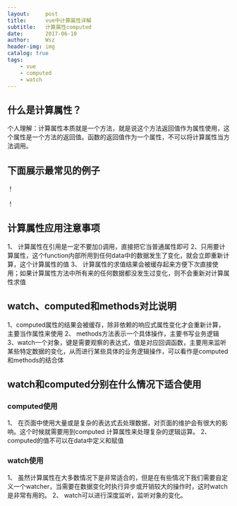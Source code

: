 ```yaml
---
layout:     post
title:      vue中计算属性详解
subtitle:   计算属性computed
date:       2017-06-10
author:     Wsz
header-img: img
catalog: true
tags:
    - vue
    - computed
    - watch
---
```


## 什么是计算属性？

个人理解：计算属性本质就是一个方法，就是说这个方法返回值作为属性使用，这个属性是一个方法的返回值。函数的返回值作为一个属性，不可以将计算属性当方法调用。
## 下面展示最常见的例子

！[](http://wangshouzhi/wangshouzhi.github.io/master/img/computed/computed.png)

！[](http://wangshouzhi/wangshouzhi.github.io/master/img/computed/computed1.png)

## 计算属性应用注意事项
  1、 计算属性在引用是一定不要加()调用，直接把它当普通属性即可
  2、只用要计算属性，这个function内部所用到任何data中的数据发生了变化，就会立即重新计算，这个计算属性的值
  3、 计算属性的求值结果会被缓存起来方便下次直接使用；如果计算属性方法中所有来的任何数据都没发生过变化，则不会重新对计算属性求值

## watch、computed和methods对比说明
  1、computed属性的结果会被缓存，除非依赖的响应式属性变化才会重新计算，主要当作属性来使用
  2、 methods方法表示一个具体操作，主要书写业务逻辑
  3、watch一个对象，键是需要观察的表达式，值是对应回调函数，主要用来监听某些特定数据的变化，从而进行某些具体的业务逻辑操作，可以看作是computed和methods的结合体

## watch和computed分别在什么情况下适合使用

### computed使用
  1、 在页面中使用大量或是复杂的表达式去处理数据，对页面的维护会有很大的影响。这个时候就需要用到computed 计算属性来处理复杂的逻辑运算。
  2、 computed的值不可以在data中定义和赋值

### watch使用
  1、 虽然计算属性在大多数情况下是非常适合的，但是在有些情况下我们需要自定义一个watcher，当需要在数据变化时执行异步或开销较大的操作时，这时watch是非常有用的。
  2、 watch可以进行深度监听，监听对象的变化。
